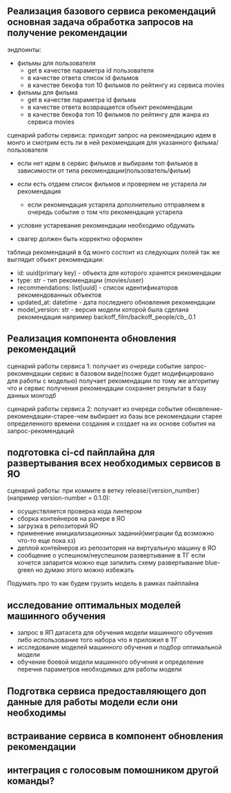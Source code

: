 ## Реализация базового сервиса рекомендаций основная задача обработка запросов на получение рекомендации

эндпоинты:
 - фильмы для пользователя 
   - get в качестве параметра id пользователя 
   - в качестве ответа список id фильмов
   - в качестве бекофа топ 10 фильмов по рейтингу из сервиса movies
 - фильмы для фильма
   - get в качестве параметра id фильма
   - в качестве ответа возвращается объект рекомендации
   - в качестве бекофа топ 10 фильмов по рейтингу для жанра из сервиса movies    

сценарий работы сервиса: приходит запрос на рекомендацию идем в монго и смотрим есть ли в ней рекомендация для указанного фильма/пользователя 
 - если нет идем в сервис фильмов и выбираем топ фильмов в зависимости от типа рекомендации(пользователь/фильм) 
 - если есть отдаем список фильмов и проверяем не устарела ли рекомендация
   - если рекомендация устарела дополнительно отправляем в очередь событие о том что рекомендация устарела


 - условие устаревания рекомендации необходимо обдумать
 - свагер должен быть корректно оформлен

таблица рекомендаций в бд монго состоит из следующих полей так же выглядит объект рекомендации: 
* id: uuid(primary key) - объекта для которого хранятся рекомендации
* type: str - тип рекомендации (movies/user)
* recommendations: list[uuid] - список идентификаторов рекомендованных объектов
* updated_at: datetime - дата последнего обновления рекомендации
* model_version: str - версия модели которой была сделана рекомендация например backoff_film/backoff_people/cb_.0.1


## Реализация компонента обновления рекомендаций

сценарий работы сервиса 1: получает из очереди событие запрос-рекомендации сервис в базовом виде(позже будет модифицировано для работы с моделью) получает рекомендации по тому же алгоритму что и сервис получения рекомендации сохраняет результат в базу данных монгодб

сценарий работы сервиса 2: получает из очереди событие обновление-рекомендации-старее-чем выбирает из базы все рекомендации старее определенного времени создания и создает на их основе события на запрос-рекомендаций

## подготовка ci-cd пайплайна для развертывания всех необходимых сервисов в ЯО 

сценарий работы: при коммите в ветку release/{version_number}(например version-number = 0.1.0):
 - осуществляется проверка кода линтером
 - сборка контейнеров на ранере в ЯО
 - загрузка в репозиторий ЯО
 - применение инициализационных заданий(миграции бд возможно что-то еще пока хз)
 - деплой контейнеров из репозитория на виртуальную машину в ЯО
 - сообщение о успешном/неуспешном развертывание в ТГ
если хочется запарится можно еще запилить схему развертывание blue-green но думаю этого можно избежать

Подумать про то как будем грузить модель в рамках пайплайна

## исследование оптимальных моделей машинного обучения
 - запрос в ЯП датасета для обучения модели машинного обучения либо использование того набора что я приложил в ТГ
 - исследование моделей машинного обучения и подбор оптимальной модели
 - обучение боевой модели машинного обучения и определение перечня параметров необходимых для работы модели

## Подготвка сервиса предоставляющего доп данные для работы модели если они необходимы
## встраивание сервиса в компонент обновления рекомендации
## интеграция с голосовым помошником другой команды?
